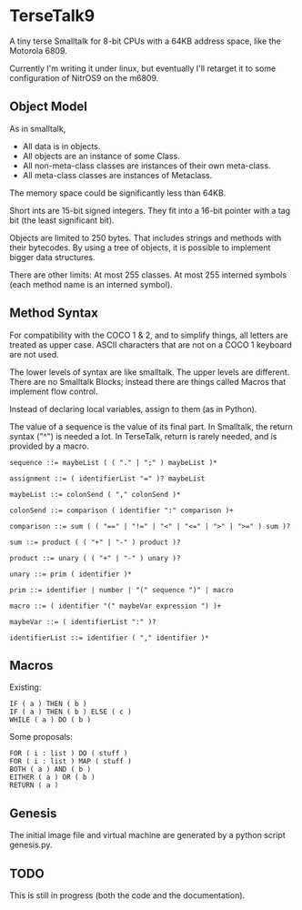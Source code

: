 # TerseTalk9
A tiny terse Smalltalk for 8-bit CPUs with a 64KB address space, like the Motorola 6809.

Currently I'm writing it under linux, but eventually I'll retarget it
to some configuration of NitrOS9 on the m6809.

## Object Model

As in smalltalk,

   * All data is in objects.
   * All objects are an instance of some Class.
   * All non-meta-class classes are instances of their own meta-class.
   * All meta-class classes are instances of Metaclass.

The memory space could be significantly less than 64KB.

Short ints are 15-bit signed integers.  They fit into a 16-bit
pointer with a tag bit (the least significant bit).

Objects are limited to 250 bytes.
That includes strings and methods with their bytecodes.
By using a tree of objects, it is possible to implement
bigger data structures.

There are other limits: At most 255 classes.
At most 255 interned symbols (each method name is an
interned symbol).

## Method Syntax

For compatibility with the COCO 1 & 2, and to simplify things,
all letters are treated as upper case.  ASCII characters that are not
on a COCO 1 keyboard are not used.

The lower levels of syntax are like smalltalk.
The upper levels are different.
There are no Smalltalk Blocks; instead there are things
called Macros that implement flow control.

Instead of declaring local variables, assign to them (as in Python).

The value of a sequence is the value of its final part.
In Smalltalk, the return syntax ("^") is needed a lot.
In TerseTalk, return is rarely needed, and is provided by a macro.

    sequence ::= maybeList ( ( "." | ";" ) maybeList )*

    assignment ::= ( identifierList "=" )? maybeList

    maybeList ::= colonSend ( "," colonSend )*

    colonSend ::= comparison ( identifier ":" comparison )+

    comparison ::= sum ( ( "==" | "!=" | "<" | "<=" | ">" | ">=" ) sum )?

    sum ::= product ( ( "+" | "-" ) product )?

    product ::= unary ( ( "+" | "-" ) unary )?

    unary ::= prim ( identifier )*

    prim ::= identifier | number | "(" sequence ")" | macro

    macro ::= ( identifier "(" maybeVar expression ") )+

    maybeVar ::= ( identifierList ":" )?

    identifierList ::= identifier ( "," identifier )*

## Macros

Existing:

    IF ( a ) THEN ( b )
    IF ( a ) THEN ( b ) ELSE ( c )
    WHILE ( a ) DO ( b )

Some proposals:

    FOR ( i : list ) DO ( stuff )
    FOR ( i : list ) MAP ( stuff )
    BOTH ( a ) AND ( b )
    EITHER ( a ) OR ( b )
    RETURN ( a )

## Genesis

The initial image file and virtual machine are generated by a
python script genesis.py.

## TODO

This is still in progress (both the code and the documentation).
